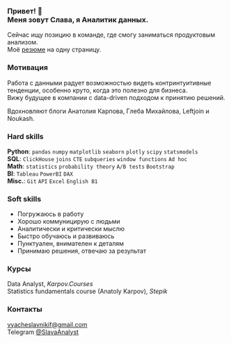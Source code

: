 <h3> Привет! 👋<br >Меня зовут Слава, я Аналитик данных.</h3>  

Сейчас ищу позицию в команде, где смогу заниматься продуктовым анализом.  
Моё [резюме](https://drive.google.com/) на одну страницу.  

### Мотивация
Работа с данными радует возможностью видеть контринтуитивные тенденции, особенно круто, когда это полезно для бизнеса.  
Вижу будущее в компании с data-driven подходом к принятию решений.

Вдохновляют блоги Анатолия Карпова, Глеба Михайлова, Leftjoin и Noukash.  

### Hard skills
**Python**: `pandas` `numpy` `matplotlib` `seaborn` `plotly` `scipy` `statsmodels`  
**SQL**: `ClickHouse` `joins` `CTE` `subqueries` `window functions` `Ad hoc`   
**Math**: `statistics` `probability theory` `A/B tests` `Bootstrap`  
**BI**: `Tableau` `PowerBI` `DAX`  
**Misc.**: `Git` `API` `Excel` `English B1`

### Soft skills
- Погружаюсь в работу
- Хорошо коммуницирую с людьми
- Аналитически и критически мыслю
- Быстро обучаюсь и развиваюсь
- Пунктуален, внимателен к деталям
- Принимаю решения, отвечаю за результат

### Курсы
Data Analyst, *Karpov.Courses*  
Statistics fundamentals course (Anatoly Karpov), *Stepik*

### Контакты
vyacheslavnikif@gmail.com   
Telegram [@SlavaAnalyst](https://t.me/SlavaAnalyst)
